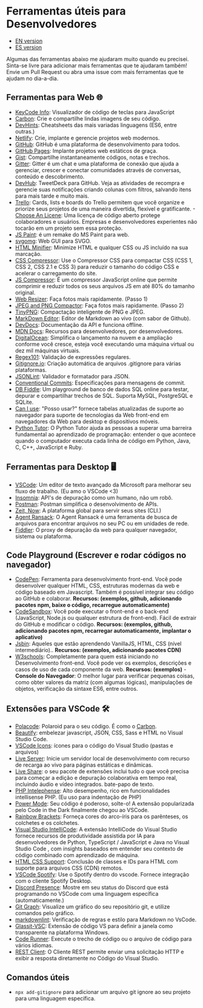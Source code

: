 # Ferramentas úteis para Desenvolvedores

- [EN version](README.md)
- [ES version](README-ES.md)

Algumas das ferramentas abaixo me ajudaram muito quando eu precisei. Sinta-se livre para adicionar mais ferramentas que te ajudaram também! Envie um Pull Request ou abra uma issue com mais ferramentas que te ajudam no dia-a-dia.

## Ferramentas para Web 🌐

- [KeyCode Info](https://keycode.info/): Visualizador de código de teclas para JavaScript
- [Carbon](https://carbon.now.sh): Crie e compartilhe lindas imagens de seu código.
- [DevHints](https://devhints.io/): Cheatsheets das mais variadas linguagens (ES6, entre outras.)
- [Netlify](https://www.netlify.com/): Crie, implante e gerencie projetos web modernos.
- [GitHub](https://github.com/): GitHub é uma plataforma de desenvolvimento para todos.
- [GitHub Pages](https://pages.github.com/): Implante projetos web estáticos de graça.
- [Gist](https://gist.github.com/): Compartilhe instantaneamente códigos, notas e trechos.
- [Gitter](https://gitter.im/): Gitter é um chat e uma plataforma de conexão que ajuda a gerenciar, crescer e conectar comunidades através de conversas, conteúdo e descobrimento.
- [DevHub](https://devhubapp.com/): TweetDeck para GitHub. Veja as atividades de recompra e gerencie suas notificações criando colunas com filtros, salvando itens para mais tarde e muito mais.
- [Trello](https://trello.com/en): Cards, lists e boards do Trello permitem que você organize e priorize seus projetos de uma maneira divertida, flexível e gratificante.
-[Choose An Licene](https://choosealicense.com/): Uma licença de código aberto protege colaboradores e usuários. Empresas e desenvolvedores experientes não tocarão em um projeto sem essa proteção.
- [JS Paint](https://jspaint.app/): é um remake do MS Paint para web.
- [svgomg](https://jakearchibald.github.io/svgomg/): Web GUI para SVGO.
- [HTML Minifier](https://www.willpeavy.com/minifier/): Minimize HTML e qualquer CSS ou JS incluído na sua marcação.
- [CSS Compressor](https://csscompressor.com/): Use o Compressor CSS para compactar CSS (CSS 1, CSS 2, CSS 2.1 e CSS 3) para reduzir o tamanho do código CSS e acelerar o carregamento do site.
- [JS Compressor](https://jscompress.com/): É um compressor JavaScript online que permite comprimir e reduzir todos os seus arquivos JS em até 80% do tamanho original.
- [Web Resizer](http://webresizer.com/resizer/): Faça fotos mais rapidamente. (Passo 1)
- [JPEG and PNG Compactor](https://compresspng.com/pt/): Faça fotos mais rapidamente. (Passo 2)
- [TinyPNG](https://tinypng.com/): Compactação inteligente de PNG e JPEG.
- [MarkDown Editor](https://jbt.github.io/markdown-editor/): Editor de Markdown ao vivo (com sabor de Github).
- [DevDocs](https://devdocs.io/): Documentação da API e funciona offline.
- [MDN Docs](https://developer.mozilla.org/en-US/): Recursos para desenvolvedores, por desenvolvedores.
- [DigitalOcean](https://www.digitalocean.com/): Simplifica o lançamento na nuvem e a ampliação conforme você cresce, esteja você executando uma máquina virtual ou dez mil máquinas virtuais.
- [Regex101](https://regex101.com/): Validação de expressões regulares.
- [Gitignore.io](https://www.gitignore.io/): Criação automática de arquivos .gitignore para várias plataformas.
- [JSONLint](https://jsonlint.com/): Validador e formatador para JSON.
- [Conventional Commits](https://www.conventionalcommits.org): Especificações para mensagens de commit.
- [DB Fiddle](https://www.db-fiddle.com/): Um playground de banco de dados SQL online para testar, depurar e compartilhar trechos de SQL. Suporta MySQL, PostgreSQL e SQLite.
- [Can I use](https://caniuse.com): "Posso usar?" fornece tabelas atualizadas de suporte ao navegador para suporte de tecnologias da Web front-end em navegadores da Web para desktop e dispositivos móveis.
- [Python Tutor](http://pythontutor.com/): O Python Tutor ajuda as pessoas a superar uma barreira fundamental ao aprendizado de programação: entender o que acontece quando o computador executa cada linha de código em Python, Java, C, C++, JavaScript e Ruby.

## Ferramentas para Desktop 🖥

- [VSCode](https://code.visualstudio.com/): Um editor de texto avançado da Microsoft para melhorar seu fluxo de trabalho. (Eu amo o VSCode <3)
- [Insomnia](https://insomnia.rest/): API's de depuração como um humano, não um robô.
- [Postman](https://www.getpostman.com/): Postman simplifica o desenvolvimento de APIs.
- [Zeit, Now](https://zeit.co/): A plataforma global para servir seus sites (CLI.)
- [Agent Ransack](https://www.mythicsoft.com/agentransack/): O Agent Ransack é uma ferramenta de busca de arquivos para encontrar arquivos no seu PC ou em unidades de rede.
- [Fiddler](https://www.telerik.com/fiddler): O proxy de depuração da web para qualquer navegador, sistema ou plataforma.

## Code Playground (Escrever e rodar códigos no navegador)

- [CodePen](https://codepen.io/): Ferramenta para desenvolvimento front-end. Você pode desenvolver qualquer HTML, CSS, estruturas modernas da web e código baseado em Javascript. Também é possível integrar seu código ao GitHub e colaborar. **Recursos: (exemplos, github, adicionando pacotes npm, baixe o código, recarregue automaticamente)**
- [CodeSandbox](https://codesandbox.io/): Você pode executar o front-end e o back-end (JavaScript, Node.js ou qualquer estrutura de front-end). Fácil de extrair do GitHub e modificar o código. **Recursos: (exemplos, github, adicionando pacotes npm, recarregar automaticamente, implantar o aplicativo)**
- [Jsbin](https://jsbin.com/): Aqueles que estão aprendendo VanillaJS, HTML, CSS (nível intermediário).. **Recursos: (exemplos, adicionando pacotes CDN)**
- [W3schools](https://www.w3schools.com/): Completamente para quem está iniciando no Desenvolvimento front-end. Você pode ver os exemplos, descrições e casos de uso de cada componente da web. **Recursos: (exemplos)** - **Console do Navegador**: O melhor lugar para verificar pequenas coisas, como obter valores da matriz (com algumas lógicas), manipulações de objetos, verificação da sintaxe ES6, entre outros.

## Extensões para VSCode 🛠

- [Polacode](https://marketplace.visualstudio.com/items?itemName=pnp.polacode): Polaroid para o seu código. É como o [Carbon](https://carbon.now.sh).
- [Beautify](https://marketplace.visualstudio.com/items?itemName=HookyQR.beautify): embelezar javascript, JSON, CSS, Sass e HTML no Visual Studio Code.
- [VSCode Icons](https://marketplace.visualstudio.com/items?itemName=vscode-icons-team.vscode-icons): ícones para o código do Visual Studio (pastas e arquivos)
- [Live Server](https://marketplace.visualstudio.com/items?itemName=ritwickdey.LiveServer): Inicie um servidor local de desenvolvimento com recurso de recarga ao vivo para páginas estáticas e dinâmicas.
- [Live Share](https://marketplace.visualstudio.com/items?itemName=MS-vsliveshare.vsliveshare-pack): o seu pacote de extensões inclui tudo o que você precisa para começar a edição e depuração colaborativa em tempo real, incluindo áudio e vídeo integrados. bate-papo de texto.
- [PHP Intelephense](https://marketplace.visualstudio.com/items?itemName=bmewburn.vscode-intelephense-client): Alto desempenho, rico em funcionalidades intellisense PHP. (Eu uso para indentação de PHP)
- [Power Mode](https://marketplace.visualstudio.com/items?itemName=hoovercj.vscode-power-mode): Seu código é poderoso, solte-o! A extensão popularizada pelo Code in the Dark finalmente chegou ao VSCode.
- [Rainbow Brackets](https://marketplace.visualstudio.com/items?itemName=2gua.rainbow-brackets): Forneça cores do arco-íris para os parênteses, os colchetes e os colchetes.
- [Visual Studio IntelliCode](https://marketplace.visualstudio.com/items?itemName=VisualStudioExptTeam.vscodeintellicode): A extensão IntelliCode do Visual Studio fornece recursos de produtividade assistida por IA para desenvolvedores de Python, TypeScript / JavaScript e Java no Visual Studio Code , com insights baseados em entender seu contexto de código combinado com aprendizado de máquina.
- [HTML CSS Support](https://marketplace.visualstudio.com/items?itemName=ecmel.vscode-html-css): Conclusão de classes e IDs para HTML com suporte para arquivos CSS (CDN) remotos.
- [VSCode Spotify](https://marketplace.visualstudio.com/items?itemName=shyykoserhiy.vscode-spotify): Use o Spotify dentro do vscode. Fornece integração com o cliente Spotify Desktop.
- [Discord Presence](https://marketplace.visualstudio.com/items?itemName=icrawl.discord-vscode): Mostre em seu status do Discord que está programando no VSCode com uma linguagem específica (automaticamente.)
- [Git Graph](https://marketplace.visualstudio.com/items?itemName=mhutchie.git-graph): Visualize um gráfico do seu repositório git, e utilize comandos pelo gráfico.
- [markdownlint](https://marketplace.visualstudio.com/items?itemName=DavidAnson.vscode-markdownlint): Verificação de regras e estilo para Markdown no VsCode.
- [Glassit-VSC](https://marketplace.visualstudio.com/items?itemName=s-nlf-fh.glassit): Extensão de código VS para definir a janela como transparente na plataforma Windows.
- [Code Runner](https://marketplace.visualstudio.com/items?itemName=formulahendry.code-runner): Execute o trecho de código ou o arquivo de código para vários idiomas.
- [REST Client](https://marketplace.visualstudio.com/items?itemName=humao.rest-client): O Cliente REST permite enviar uma solicitação HTTP e exibir a resposta diretamente no Código do Visual Studio.

## Comandos úteis

- `npx add-gitignore` para adicionar um arquivo git ignore ao seu projeto para uma linguagem específica.
